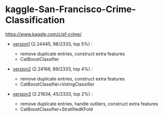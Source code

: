# kaggle-San-Francisco-Crime-Classification

https://www.kaggle.com/c/sf-crime/

- [version1](https://nbviewer.jupyter.org/github/qinhanmin2014/kaggle-San-Francisco-Crime-Classification/blob/master/version1.ipynb)
(2.24445, 98/2333, top 5%) :
  - remove duplicate entries, construct extra features
  - CatBoostClassifier

- [version2](https://nbviewer.jupyter.org/github/qinhanmin2014/kaggle-San-Francisco-Crime-Classification/blob/master/version2.ipynb)
(2.24166, 89/2333, top 4%) :
  - remove duplicate entries, construct extra features
  - CatBoostClassifier+VotingClassifier

- [version3](https://nbviewer.jupyter.org/github/qinhanmin2014/kaggle-San-Francisco-Crime-Classification/blob/master/version3.ipynb)
(2.21834, 45/2333, top 2%) :
  - remove duplicate entries, handle outliers, construct extra features
  - CatBoostClassifier+StratifiedKFold
